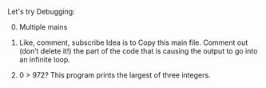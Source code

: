 Let's try Debugging:

0. Multiple mains

1. Like, comment, subscribe
Idea is to Copy this main file. Comment out (don’t delete it!) the part of the code that is causing the output to go into an infinite loop.

2. 0 > 972?
This program prints the largest of three integers.
